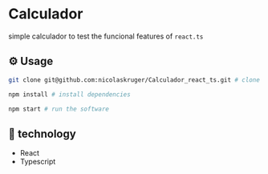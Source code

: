 # Calculador

simple calculador to test the funcional features of `react.ts`

## :gear: Usage

~~~~bash
git clone git@github.com:nicolaskruger/Calculador_react_ts.git # clone the repo

npm install # install dependencies

npm start # run the software
~~~~

## :gun: technology

- React
- Typescript
